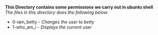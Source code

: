**This Directory contains some permissions we carry out in ubuntu shell**  
_The files in this directory does the following below:_  
* 0-iam_betty - _Changes the user to betty_
* 1-who_am_i - _Displays the current user_
